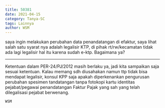 ```yaml
---
title: 50381
date: 2021-04-15
category: Tanya-SC
tags: Lainnya
author: WSM
---
```


saya ingin melakukan perubahan data penandatangan di efaktur, saya lihat salah satu syarat nya adalah legalisir KTP, di pihak rt/rw/kecamatan tidak ada lagi legalisir hal itu karena sudah e-ktp. Bagaimana ya?

---

Ketentuan dalam PER-24/PJ/2012 masih berlaku ya, jadi kita sampaikan saja sesuai ketentuan. Kalau memang sdh diusahakan namun ttp tidak bisa mendapat legalisir, konsul KPP saja apakah diperkenankan pengurusan perubahan spesimen tandatangan tanpa fotokopi kartu identitas pejabat/pegawai penandatangan Faktur Pajak yang sah yang telah dilegalisasi pejabat berwenang.

`WSM`
